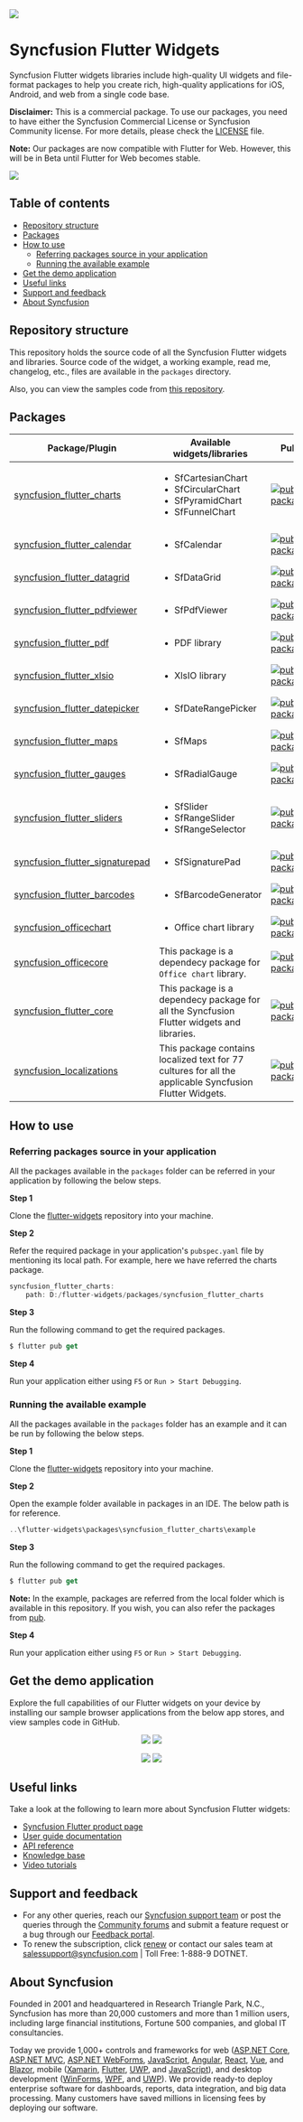 <img src="https://cdn.syncfusion.com/content/images/flutter-widgets-banner-1.png"/>

# Syncfusion Flutter Widgets

Syncfusion Flutter widgets libraries include high-quality UI widgets and file-format packages to help you create rich, high-quality applications for iOS, Android, and web from a single code base.

**Disclaimer:** This is a commercial package. To use our packages, you need to have either the Syncfusion Commercial License or Syncfusion Community license. For more details, please check the [LICENSE](https://github.com/syncfusion/flutter-examples/blob/master/LICENSE) file.

**Note:** Our packages are now compatible with Flutter for Web. However, this will be in Beta until Flutter for Web becomes stable.

<img src="https://cdn.syncfusion.com/content/images/flutter-widgets-collage.png"/>


## Table of contents
- [Repository structure](#repository-structure)
- [Packages](#packages)
- [How to use](#how-to-use)
  - [Referring packages source in your application](#referring-packages-source-in-your-application)
  - [Running the available example](#running-the-available-example)
- [Get the demo application](#get-the-demo-application)
- [Useful links](#useful-links)
- [Support and feedback](#support-and-feedback)
- [About Syncfusion](#about-syncfusion)

## Repository structure

This repository holds the source code of all the Syncfusion Flutter widgets and libraries. Source code of the widget, a working example, read me, changelog, etc., files are available in the `packages` directory.

Also, you can view the samples code from [this repository](https://github.com/syncfusion/flutter-examples).

## Packages

| Package/Plugin | Available widgets/libraries | Pub | Points | Popularity | Likes |
|----------------|-----------------------------|-----|--------|------------|-------|
| [syncfusion_flutter_charts](./packages/syncfusion_flutter_charts/) | <ul><li>SfCartesianChart</li><li>SfCircularChart</li><li>SfPyramidChart</li><li>SfFunnelChart</li></ul> | [![pub package](https://img.shields.io/pub/v/syncfusion_flutter_charts.svg)](https://pub.dev/packages/syncfusion_flutter_charts) | [![pub points](https://img.shields.io/pub/points/syncfusion_flutter_charts)](https://pub.dev/packages/syncfusion_flutter_charts/score) |  [![popularity](https://img.shields.io/pub/popularity/syncfusion_flutter_charts)](https://pub.dev/packages/syncfusion_flutter_charts/score) | [![likes](https://img.shields.io/pub/likes/syncfusion_flutter_charts)](https://pub.dev/packages/syncfusion_flutter_charts/score)  |
| [syncfusion_flutter_calendar](./packages/syncfusion_flutter_calendar/) | <ul><li>SfCalendar</li></ul> | [![pub package](https://img.shields.io/pub/v/syncfusion_flutter_calendar.svg)](https://pub.dev/packages/syncfusion_flutter_calendar) | [![pub points](https://img.shields.io/pub/points/syncfusion_flutter_calendar)](https://pub.dev/packages/syncfusion_flutter_calendar/score) |  [![popularity](https://img.shields.io/pub/popularity/syncfusion_flutter_calendar)](https://pub.dev/packages/syncfusion_flutter_calendar/score) | [![likes](https://img.shields.io/pub/likes/syncfusion_flutter_calendar)](https://pub.dev/packages/syncfusion_flutter_calendar/score) |
| [syncfusion_flutter_datagrid](./packages/syncfusion_flutter_datagrid/) | <ul><li>SfDataGrid</li></ul> | [![pub package](https://img.shields.io/pub/v/syncfusion_flutter_datagrid.svg)](https://pub.dev/packages/syncfusion_flutter_datagrid) | [![pub points](https://img.shields.io/pub/points/syncfusion_flutter_datagrid)](https://pub.dev/packages/syncfusion_flutter_datagrid/score) |  [![popularity](https://img.shields.io/pub/popularity/syncfusion_flutter_datagrid)](https://pub.dev/packages/syncfusion_flutter_datagrid/score) | [![likes](https://img.shields.io/pub/likes/syncfusion_flutter_datagrid)](https://pub.dev/packages/syncfusion_flutter_datagrid/score) |
| [syncfusion_flutter_pdfviewer](./packages/syncfusion_flutter_pdfviewer/) | <ul><li>SfPdfViewer</li></ul> | [![pub package](https://img.shields.io/pub/v/syncfusion_flutter_pdfviewer.svg)](https://pub.dev/packages/syncfusion_flutter_pdfviewer) | [![pub points](https://img.shields.io/pub/points/syncfusion_flutter_pdfviewer)](https://pub.dev/packages/syncfusion_flutter_pdfviewer/score) |  [![popularity](https://img.shields.io/pub/popularity/syncfusion_flutter_pdfviewer)](https://pub.dev/packages/syncfusion_flutter_pdfviewer/score) | [![likes](https://img.shields.io/pub/likes/syncfusion_flutter_pdfviewer)](https://pub.dev/packages/syncfusion_flutter_pdfviewer/score) |
| [syncfusion_flutter_pdf](./packages/syncfusion_flutter_pdf/) | <ul><li>PDF library</li></ul> | [![pub package](https://img.shields.io/pub/v/syncfusion_flutter_pdf.svg)](https://pub.dev/packages/syncfusion_flutter_pdf) | [![pub points](https://img.shields.io/pub/points/syncfusion_flutter_pdf)](https://pub.dev/packages/syncfusion_flutter_pdf/score) |  [![popularity](https://img.shields.io/pub/popularity/syncfusion_flutter_pdf)](https://pub.dev/packages/syncfusion_flutter_pdf/score) | [![likes](https://img.shields.io/pub/likes/syncfusion_flutter_pdf)](https://pub.dev/packages/syncfusion_flutter_pdf/score) |
| [syncfusion_flutter_xlsio](./packages/syncfusion_flutter_xlsio/) | <ul><li>XlsIO library</li></ul> | [![pub package](https://img.shields.io/pub/v/syncfusion_flutter_xlsio.svg)](https://pub.dev/packages/syncfusion_flutter_xlsio) | [![pub points](https://img.shields.io/pub/points/syncfusion_flutter_xlsio)](https://pub.dev/packages/syncfusion_flutter_xlsio/score) |  [![popularity](https://img.shields.io/pub/popularity/syncfusion_flutter_xlsio)](https://pub.dev/packages/syncfusion_flutter_xlsio/score) | [![likes](https://img.shields.io/pub/likes/syncfusion_flutter_xlsio)](https://pub.dev/packages/syncfusion_flutter_xlsio/score) |
| [syncfusion_flutter_datepicker](./packages/syncfusion_flutter_datepicker/) | <ul><li>SfDateRangePicker</li></ul> | [![pub package](https://img.shields.io/pub/v/syncfusion_flutter_datepicker.svg)](https://pub.dev/packages/syncfusion_flutter_datepicker) | [![pub points](https://img.shields.io/pub/points/syncfusion_flutter_datepicker)](https://pub.dev/packages/syncfusion_flutter_datepicker/score) |  [![popularity](https://img.shields.io/pub/popularity/syncfusion_flutter_datepicker)](https://pub.dev/packages/syncfusion_flutter_datepicker/score) | [![likes](https://img.shields.io/pub/likes/syncfusion_flutter_datepicker)](https://pub.dev/packages/syncfusion_flutter_datepicker/score) |
| [syncfusion_flutter_maps](./packages/syncfusion_flutter_maps/) | <ul><li>SfMaps</li></ul> | [![pub package](https://img.shields.io/pub/v/syncfusion_flutter_maps.svg)](https://pub.dev/packages/syncfusion_flutter_maps) | [![pub points](https://img.shields.io/pub/points/syncfusion_flutter_maps)](https://pub.dev/packages/syncfusion_flutter_maps/score) |  [![popularity](https://img.shields.io/pub/popularity/syncfusion_flutter_maps)](https://pub.dev/packages/syncfusion_flutter_maps/score) | [![likes](https://img.shields.io/pub/likes/syncfusion_flutter_maps)](https://pub.dev/packages/syncfusion_flutter_maps/score) |
| [syncfusion_flutter_gauges](./packages/syncfusion_flutter_gauges/) | <ul><li>SfRadialGauge</li></ul> | [![pub package](https://img.shields.io/pub/v/syncfusion_flutter_gauges.svg)](https://pub.dev/packages/syncfusion_flutter_gauges) | [![pub points](https://img.shields.io/pub/points/syncfusion_flutter_gauges)](https://pub.dev/packages/syncfusion_flutter_gauges/score) |  [![popularity](https://img.shields.io/pub/popularity/syncfusion_flutter_gauges)](https://pub.dev/packages/syncfusion_flutter_gauges/score) | [![likes](https://img.shields.io/pub/likes/syncfusion_flutter_gauges)](https://pub.dev/packages/syncfusion_flutter_gauges/score) |
| [syncfusion_flutter_sliders](./packages/syncfusion_flutter_sliders/) | <ul><li>SfSlider</li><li>SfRangeSlider</li><li>SfRangeSelector</li></ul> | [![pub package](https://img.shields.io/pub/v/syncfusion_flutter_sliders.svg)](https://pub.dev/packages/syncfusion_flutter_sliders) | [![pub points](https://img.shields.io/pub/points/syncfusion_flutter_sliders)](https://pub.dev/packages/syncfusion_flutter_sliders/score) |  [![popularity](https://img.shields.io/pub/popularity/syncfusion_flutter_sliders)](https://pub.dev/packages/syncfusion_flutter_sliders/score) | [![likes](https://img.shields.io/pub/likes/syncfusion_flutter_sliders)](https://pub.dev/packages/syncfusion_flutter_sliders/score) |
| [syncfusion_flutter_signaturepad](./packages/syncfusion_flutter_signaturepad/) | <ul><li>SfSignaturePad</li></ul> | [![pub package](https://img.shields.io/pub/v/syncfusion_flutter_signaturepad.svg)](https://pub.dev/packages/syncfusion_flutter_signaturepad) | [![pub points](https://img.shields.io/pub/points/syncfusion_flutter_signaturepad)](https://pub.dev/packages/syncfusion_flutter_signaturepad/score) |  [![popularity](https://img.shields.io/pub/popularity/syncfusion_flutter_signaturepad)](https://pub.dev/packages/syncfusion_flutter_signaturepad/score) | [![likes](https://img.shields.io/pub/likes/syncfusion_flutter_signaturepad)](https://pub.dev/packages/syncfusion_flutter_signaturepad/score) |
| [syncfusion_flutter_barcodes](./packages/syncfusion_flutter_barcodes/) | <ul><li>SfBarcodeGenerator</li></ul> | [![pub package](https://img.shields.io/pub/v/syncfusion_flutter_barcodes.svg)](https://pub.dev/packages/syncfusion_flutter_barcodes) | [![pub points](https://img.shields.io/pub/points/syncfusion_flutter_barcodes)](https://pub.dev/packages/syncfusion_flutter_barcodes/score) |  [![popularity](https://img.shields.io/pub/popularity/syncfusion_flutter_barcodes)](https://pub.dev/packages/syncfusion_flutter_barcodes/score) | [![likes](https://img.shields.io/pub/likes/syncfusion_flutter_barcodes)](https://pub.dev/packages/syncfusion_flutter_barcodes/score) |
| [syncfusion_officechart](./packages/syncfusion_officechart/) | <ul><li>Office chart library</li></ul> | [![pub package](https://img.shields.io/pub/v/syncfusion_officechart.svg)](https://pub.dev/packages/syncfusion_officechart) | [![pub points](https://img.shields.io/pub/points/syncfusion_officechart)](https://pub.dev/packages/syncfusion_officechart/score) |  [![popularity](https://img.shields.io/pub/popularity/syncfusion_officechart)](https://pub.dev/packages/syncfusion_officechart/score) | [![likes](https://img.shields.io/pub/likes/syncfusion_officechart)](https://pub.dev/packages/syncfusion_officechart/score) |
| [syncfusion_officecore](./packages/syncfusion_officecore/) | This package is a dependecy package for `Office chart` library. | [![pub package](https://img.shields.io/pub/v/syncfusion_officecore.svg)](https://pub.dev/packages/syncfusion_officecore) | [![pub points](https://img.shields.io/pub/points/syncfusion_officecore)](https://pub.dev/packages/syncfusion_officecore/score) |  [![popularity](https://img.shields.io/pub/popularity/syncfusion_officecore)](https://pub.dev/packages/syncfusion_officecore/score) | [![likes](https://img.shields.io/pub/likes/syncfusion_officecore)](https://pub.dev/packages/syncfusion_officecore/score) |
| [syncfusion_flutter_core](./packages/syncfusion_flutter_core/) | This package is a dependecy package for all the Syncfusion Flutter widgets and libraries. | [![pub package](https://img.shields.io/pub/v/syncfusion_flutter_core.svg)](https://pub.dev/packages/syncfusion_flutter_core) | [![pub points](https://img.shields.io/pub/points/syncfusion_flutter_core)](https://pub.dev/packages/syncfusion_flutter_core/score) |  [![popularity](https://img.shields.io/pub/popularity/syncfusion_flutter_core)](https://pub.dev/packages/syncfusion_flutter_core/score) | [![likes](https://img.shields.io/pub/likes/syncfusion_flutter_core)](https://pub.dev/packages/syncfusion_flutter_core/score) |
| [syncfusion_localizations](./packages/syncfusion_localizations/) | This package contains localized text for 77 cultures for all the applicable Syncfusion Flutter Widgets.| [![pub package](https://img.shields.io/pub/v/syncfusion_localizations.svg)](https://pub.dev/packages/syncfusion_localizations) | [![pub points](https://img.shields.io/pub/points/syncfusion_localizations)](https://pub.dev/packages/syncfusion_localizations/score) |  [![popularity](https://img.shields.io/pub/popularity/syncfusion_localizations)](https://pub.dev/packages/syncfusion_localizations/score) | [![likes](https://img.shields.io/pub/likes/syncfusion_localizations)](https://pub.dev/packages/syncfusion_localizations/score) |

## How to use

### Referring packages source in your application

All the packages available in the `packages` folder can be referred in your application by following the below steps.

**Step 1**

Clone the [flutter-widgets]() repository into your machine.

**Step 2**

Refer the required package in your application's `pubspec.yaml` file by mentioning its local path. For example, here we have referred the charts package.

```dart
syncfusion_flutter_charts:
    path: D:/flutter-widgets/packages/syncfusion_flutter_charts
```

**Step 3**

Run the following command to get the required packages.

```dart
$ flutter pub get
```

**Step 4**

Run your application either using `F5` or `Run > Start Debugging`.

### Running the available example

All the packages available in the `packages` folder has an example and it can be run by following the below steps.

**Step 1**

Clone the [flutter-widgets]() repository into your machine.

**Step 2**

Open the example folder available in packages in an IDE. The below path is for reference.

```dart
..\flutter-widgets\packages\syncfusion_flutter_charts\example
```

**Step 3**

Run the following command to get the required packages.

```dart
$ flutter pub get
```

**Note:** In the example, packages are referred from the local folder which is available in this repository. If you wish, you can also refer the packages from [pub](https://pub.dev).

**Step 4**

Run your application either using `F5` or `Run > Start Debugging`.

## Get the demo application

Explore the full capabilities of our Flutter widgets on your device by installing our sample browser applications from the below app stores, and view samples code in GitHub.

<p align="center">
  <a href="https://play.google.com/store/apps/details?id=com.syncfusion.flutter.examples"><img src="https://cdn.syncfusion.com/content/images/FTControl/google-play.png"/></a>
  <a href="https://apps.apple.com/us/app/syncfusion-flutter-ui-widgets/id1475231341"><img src="https://cdn.syncfusion.com/content/images/FTControl/apple-button.png"/></a>
  </p>
  <p align="center">
  <a href="https://github.com/syncfusion/flutter-examples"><img src="https://cdn.syncfusion.com/content/images/FTControl/GitHub.png"/></a>
  <a href="https://flutter.syncfusion.com"><img src="https://cdn.syncfusion.com/content/images/FTControl/web_sample_browser.png"/></a>  
</p>

## Useful links
Take a look at the following to learn more about Syncfusion Flutter widgets:

* [Syncfusion Flutter product page](https://www.syncfusion.com/flutter-widgets)
* [User guide documentation](https://help.syncfusion.com/flutter/introduction/overview)
* [API reference](https://help.syncfusion.com/flutter/introduction/api-reference)
* [Knowledge base](https://www.syncfusion.com/kb/flutter)
* [Video tutorials](https://www.syncfusion.com/tutorial-videos/flutter)

## Support and feedback

* For any other queries, reach our [Syncfusion support team](https://www.syncfusion.com/support/directtrac/incidents/newincident) or post the queries through the [Community forums](https://www.syncfusion.com/forums) and submit a feature request or a bug through our [Feedback portal](https://www.syncfusion.com/feedback/flutter).
* To renew the subscription, click [renew](https://www.syncfusion.com/sales/products) or contact our sales team at salessupport@syncfusion.com | Toll Free: 1-888-9 DOTNET.

## About Syncfusion

Founded in 2001 and headquartered in Research Triangle Park, N.C., Syncfusion has more than 20,000 customers and more than 1 million users, including large financial institutions, Fortune 500 companies, and global IT consultancies.

Today we provide 1,000+ controls and frameworks for web ([ASP.NET Core](https://www.syncfusion.com/aspnet-core-ui-controls), [ASP.NET MVC](https://www.syncfusion.com/aspnet-mvc-ui-controls), [ASP.NET WebForms](https://www.syncfusion.com/jquery/aspnet-web-forms-ui-controls), [JavaScript](https://www.syncfusion.com/javascript-ui-controls), [Angular](https://www.syncfusion.com/angular-ui-components), [React](https://www.syncfusion.com/react-ui-components), [Vue](https://www.syncfusion.com/vue-ui-components), and [Blazor](https://www.syncfusion.com/blazor-components), mobile ([Xamarin](https://www.syncfusion.com/xamarin-ui-controls), [Flutter](https://www.syncfusion.com/flutter-widgets), [UWP](https://www.syncfusion.com/uwp-ui-controls), and [JavaScript](https://www.syncfusion.com/javascript-ui-controls)), and desktop development ([WinForms](https://www.syncfusion.com/winforms-ui-controls), [WPF](https://www.syncfusion.com/wpf-ui-controls), and [UWP](https://www.syncfusion.com/uwp-ui-controls)). We provide ready-to deploy enterprise software for dashboards, reports, data integration, and big data processing. Many customers have saved millions in licensing fees by deploying our software.